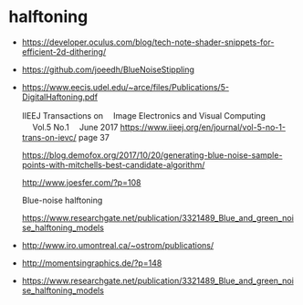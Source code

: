 # halftoning

* https://developer.oculus.com/blog/tech-note-shader-snippets-for-efficient-2d-dithering/
* https://github.com/joeedh/BlueNoiseStippling

* https://www.eecis.udel.edu/~arce/files/Publications/5-DigitalHaftoning.pdf

  IIEEJ Transactions on
 　Image Electronics and Visual Computing
　 Vol.5 No.1 　June 2017
   https://www.iieej.org/en/journal/vol-5-no-1-trans-on-ievc/ page 37
   
   
   https://blog.demofox.org/2017/10/20/generating-blue-noise-sample-points-with-mitchells-best-candidate-algorithm/
   
   http://www.joesfer.com/?p=108
   
   Blue-noise halftoning
   
   https://www.researchgate.net/publication/3321489_Blue_and_green_noise_halftoning_models


* http://www.iro.umontreal.ca/~ostrom/publications/
* http://momentsingraphics.de/?p=148
* https://www.researchgate.net/publication/3321489_Blue_and_green_noise_halftoning_models
